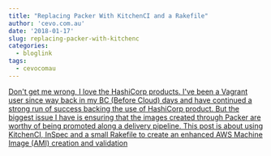 ```yaml
---
title: "Replacing Packer With KitchenCI and a Rakefile"
author: 'cevo.com.au'
date: '2018-01-17'
slug: replacing-packer-with-kitchenc
categories:
  - bloglink
tags:
  - cevocomau
---
```


[Don't get me wrong, I love the HashiCorp products. I've been a Vagrant user since way back in my BC (Before Cloud) days and have continued a strong run of success backing the use of HashiCorp product. But the biggest issue I have is ensuring that the images created through Packer are worthy of being promoted along a delivery pipeline. This post is about using KitchenCI, InSpec and a small Rakefile to create an enhanced AWS Machine Image (AMI) creation and validation<i class="fas fa-external-link-alt"></i>](https://cevo.com.au/post/2018-01-17-replacing-packer-with-kitchen-and-a-rakefile/)

